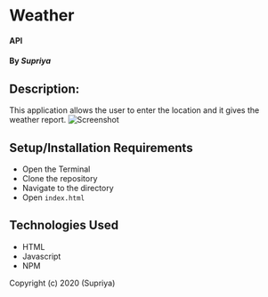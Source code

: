 # **Weather**

#### API

#### By _**Supriya**_

## Description:

This application allows the user to enter the location and it gives the weather report.
![Screenshot](img/screeshot.png)
## Setup/Installation Requirements

- Open the Terminal
- Clone the repository
- Navigate to the directory
- Open `index.html`

## Technologies Used

- HTML
- Javascript
- NPM

Copyright (c) 2020 (Supriya)

